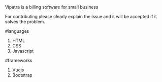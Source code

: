 Vipatra is a billing software for small business

For contributing please clearly explain the issue and it will be accepted if it solves the problem.

#languages

1. HTML
2. CSS
3. Javascript

#frameworks

1. Vuejs
2. Bootstrap
